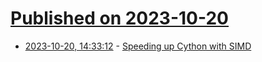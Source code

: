 # [Published on 2023-10-20](index.md)

* [2023-10-20, 14:33:12](https://lobste.rs/s/xzlptv/speeding_up_cython_with_simd) - [Speeding up Cython with SIMD](https://pythonspeed.com/articles/faster-cython-simd/)
